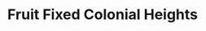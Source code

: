 ---
title: "Fruit Fixed Colonial Heights"
url: /colonial-heights-city/fruit-fixed-colonial-heights/
shop: Computer
---